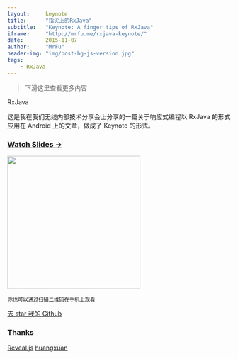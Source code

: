 ```yaml
---
layout:     keynote
title:      "指尖上的RxJava"
subtitle:   "Keynote: A finger tips of RxJava"
iframe:     "http://mrfu.me/rxjava-keynote/"
date:       2015-11-07
author:     "MrFu"
header-img: "img/post-bg-js-version.jpg"
tags:
    - RxJava
---
```



> 下滑这里查看更多内容

RxJava

这是我在我们无线内部技术分享会上分享的一篇关于响应式编程以 RxJava 的形式应用在 Android 上的文章，做成了 Keynote 的形式。



### [Watch Slides →](http://mrfu.me/rxjava-keynote)

<img src="http://mrfu.me/rxjava-keynote/attach/qrcode.png" width="300" height="300"/>



<small class="img-hint">你也可以通过扫描二维码在手机上观看</small>

[去 star 我的 Github](https://github.com/MrFuFuFu/rxjava-keynote)

### Thanks

[Reveal.js](http://lab.hakim.se/reveal-js)
[huangxuan](http://huangxuan.me/2015/07/09/js-module-7day/)
